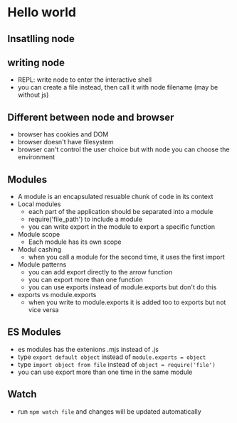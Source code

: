 # Hello world

## Insatlling node

## writing node

- REPL: write node to enter the interactive shell
- you can create a file instead, then call it with node filename (may be without js)

## Different between node and browser

- browser has cookies and DOM
- browser doesn't have filesystem
- browser can't control the user choice but with node you can choose the environment

## Modules

- A module is an encapsulated resuable chunk of code in its context
- Local modules
  - each part of the application should be separated into a module
  - require('file_path') to include a module
  - you can write export in the module to export a specific function
- Module scope
  - Each module has its own scope
- Modul cashing
  - when you call a module for the second time, it uses the first import
- Module patterns
  - you can add export directly to the arrow function
  - you can export more than one function
  - you can use exports instead of module.exports but don't do this
- exports vs module.exports
  - when you write to module.exports it is added too to exports but not vice versa

## ES Modules

- es modules has the extenions .mjs instead of .js
- type `export default object` instead of `module.exports = object`
- type `import object from file` instead of `object = require('file')`
- you can use export more than one time in the same module

## Watch

- run `npm watch file` and changes will be updated automatically

